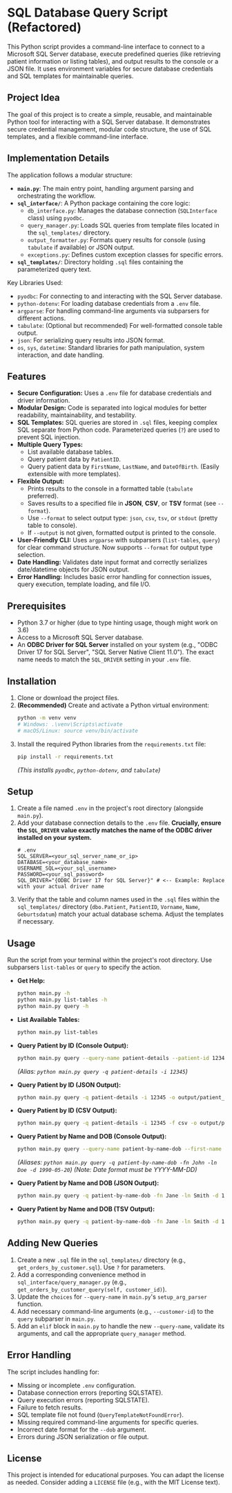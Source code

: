 # SQL Database Query Script (Refactored)

This Python script provides a command-line interface to connect to a Microsoft SQL Server database, execute predefined queries (like retrieving patient information or listing tables), and output results to the console or a JSON file. It uses environment variables for secure database credentials and SQL templates for maintainable queries.

## Project Idea

The goal of this project is to create a simple, reusable, and maintainable Python tool for interacting with a SQL Server database. It demonstrates secure credential management, modular code structure, the use of SQL templates, and a flexible command-line interface.

## Implementation Details

The application follows a modular structure:

*   **`main.py`**: The main entry point, handling argument parsing and orchestrating the workflow.
*   **`sql_interface/`**: A Python package containing the core logic:
    *   `db_interface.py`: Manages the database connection (`SQLInterface` class) using `pyodbc`.
    *   `query_manager.py`: Loads SQL queries from template files located in the `sql_templates/` directory.
    *   `output_formatter.py`: Formats query results for console (using `tabulate` if available) or JSON output.
    *   `exceptions.py`: Defines custom exception classes for specific errors.
*   **`sql_templates/`**: Directory holding `.sql` files containing the parameterized query text.

Key Libraries Used:

*   `pyodbc`: For connecting to and interacting with the SQL Server database.
*   `python-dotenv`: For loading database credentials from a `.env` file.
*   `argparse`: For handling command-line arguments via subparsers for different actions.
*   `tabulate`: (Optional but recommended) For well-formatted console table output.
*   `json`: For serializing query results into JSON format.
*   `os`, `sys`, `datetime`: Standard libraries for path manipulation, system interaction, and date handling.

## Features

*   **Secure Configuration:** Uses a `.env` file for database credentials and driver information.
*   **Modular Design:** Code is separated into logical modules for better readability, maintainability, and testability.
*   **SQL Templates:** SQL queries are stored in `.sql` files, keeping complex SQL separate from Python code. Parameterized queries (`?`) are used to prevent SQL injection.
*   **Multiple Query Types:**
    *   List available database tables.
    *   Query patient data by `PatientID`.
    *   Query patient data by `FirstName`, `LastName`, and `DateOfBirth`. (Easily extensible with more templates).
*   **Flexible Output:**
    *   Prints results to the console in a formatted table (`tabulate` preferred).
    *   Saves results to a specified file in **JSON**, **CSV**, or **TSV** format (see `--format`).
    *   Use `--format` to select output type: `json`, `csv`, `tsv`, or `stdout` (pretty table to console).
    *   If `--output` is not given, formatted output is printed to the console.
*   **User-Friendly CLI:** Uses `argparse` with subparsers (`list-tables`, `query`) for clear command structure. Now supports `--format` for output type selection.
*   **Date Handling:** Validates date input format and correctly serializes date/datetime objects for JSON output.
*   **Error Handling:** Includes basic error handling for connection issues, query execution, template loading, and file I/O.

## Prerequisites

*   Python 3.7 or higher (due to type hinting usage, though might work on 3.6)
*   Access to a Microsoft SQL Server database.
*   An **ODBC Driver for SQL Server** installed on your system (e.g., "ODBC Driver 17 for SQL Server", "SQL Server Native Client 11.0"). The exact name needs to match the `SQL_DRIVER` setting in your `.env` file.

## Installation

1.  Clone or download the project files.
2.  **(Recommended)** Create and activate a Python virtual environment:
    ```bash
    python -m venv venv
    # Windows: .\venv\Scripts\activate
    # macOS/Linux: source venv/bin/activate
    ```
3.  Install the required Python libraries from the `requirements.txt` file:
    ```bash
    pip install -r requirements.txt
    ```
    *(This installs `pyodbc`, `python-dotenv`, and `tabulate`)*

## Setup

1.  Create a file named `.env` in the project's root directory (alongside `main.py`).
2.  Add your database connection details to the `.env` file. **Crucially, ensure the `SQL_DRIVER` value exactly matches the name of the ODBC driver installed on your system.**
    ```dotenv
    # .env
    SQL_SERVER=<your_sql_server_name_or_ip>
    DATABASE=<your_database_name>
    USERNAME_SQL=<your_sql_username>
    PASSWORD=<your_sql_password>
    SQL_DRIVER="{ODBC Driver 17 for SQL Server}" # <-- Example: Replace with your actual driver name
    ```
3.  Verify that the table and column names used in the `.sql` files within the `sql_templates/` directory (`dbo.Patient`, `PatientID`, `Vorname`, `Name`, `Geburtsdatum`) match your actual database schema. Adjust the templates if necessary.

## Usage

Run the script from your terminal within the project's root directory. Use subparsers `list-tables` or `query` to specify the action.

*   **Get Help:**
    ```bash
    python main.py -h
    python main.py list-tables -h
    python main.py query -h
    ```

*   **List Available Tables:**
    ```bash
    python main.py list-tables
    ```

*   **Query Patient by ID (Console Output):**
    ```bash
    python main.py query --query-name patient-details --patient-id 12345
    ```
    *(Alias: `python main.py query -q patient-details -i 12345`)*

*   **Query Patient by ID (JSON Output):**
    ```bash
    python main.py query -q patient-details -i 12345 -o output/patient_12345.json
    ```

*   **Query Patient by ID (CSV Output):**
    ```bash
    python main.py query -q patient-details -i 12345 -f csv -o output/patient_12345.csv
    ```

*   **Query Patient by Name and DOB (Console Output):**
    ```bash
    python main.py query --query-name patient-by-name-dob --first-name John --last-name Doe --dob 1990-05-20
    ```
    *(Aliases: `python main.py query -q patient-by-name-dob -fn John -ln Doe -d 1990-05-20`)*
    *(Note: Date format must be YYYY-MM-DD)*

*   **Query Patient by Name and DOB (JSON Output):**
    ```bash
    python main.py query -q patient-by-name-dob -fn Jane -ln Smith -d 1988-11-01 -o output/jane_smith_data.json
    ```

*   **Query Patient by Name and DOB (TSV Output):**
    ```bash
    python main.py query -q patient-by-name-dob -fn Jane -ln Smith -d 1988-11-01 -f tsv -o output/jane_smith_data.tsv
    ```

## Adding New Queries

1.  Create a new `.sql` file in the `sql_templates/` directory (e.g., `get_orders_by_customer.sql`). Use `?` for parameters.
2.  Add a corresponding convenience method in `sql_interface/query_manager.py` (e.g., `get_orders_by_customer_query(self, customer_id)`).
3.  Update the `choices` for `--query-name` in `main.py`'s `setup_arg_parser` function.
4.  Add necessary command-line arguments (e.g., `--customer-id`) to the `query` subparser in `main.py`.
5.  Add an `elif` block in `main.py` to handle the new `--query-name`, validate its arguments, and call the appropriate `query_manager` method.

## Error Handling

The script includes handling for:

*   Missing or incomplete `.env` configuration.
*   Database connection errors (reporting SQLSTATE).
*   Query execution errors (reporting SQLSTATE).
*   Failure to fetch results.
*   SQL template file not found (`QueryTemplateNotFoundError`).
*   Missing required command-line arguments for specific queries.
*   Incorrect date format for the `--dob` argument.
*   Errors during JSON serialization or file output.

## License

This project is intended for educational purposes. You can adapt the license as needed. Consider adding a `LICENSE` file (e.g., with the MIT License text).
